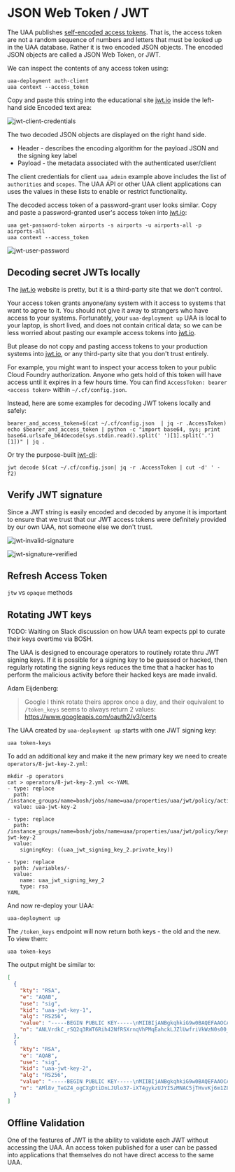 # JSON Web Token / JWT

The UAA publishes [self-encoded access tokens](https://www.oauth.com/oauth2-servers/access-tokens/self-encoded-access-tokens/). That is, the access token are not a random sequence of numbers and letters that must be looked up in the UAA database. Rather it is two encoded JSON objects. The encoded JSON objects are called a JSON Web Token, or JWT.

We can inspect the contents of any access token using:

```text
uaa-deployment auth-client
uaa context --access_token
```

Copy and paste this string into the educational site [jwt.io](https://jwt.io) inside the left-hand side Encoded text area:

![jwt-client-credentials](images/jwt-client-credentials.png)

The two decoded JSON objects are displayed on the right hand side.

* Header - describes the encoding algorithm for the payload JSON and the signing key label
* Payload - the metadata associated with the authenticated user/client

The client credentials for client `uaa_admin` example above includes the list of `authorities` and `scopes`. The UAA API or other UAA client applications can uses the values in these lists to enable or restrict functionality.

The decoded access token of a password-grant user looks similar. Copy and paste a password-granted user's access token into [jwt.io](https://jwt.io):

```text
uaa get-password-token airports -s airports -u airports-all -p airports-all
uaa context --access_token
```

![jwt-user-password](images/jwt-user-password.png)

## Decoding secret JWTs locally

The [jwt.io](https://jwt.io) website is pretty, but it is a third-party site that we don't control.

Your access token grants anyone/any system with it access to systems that want to agree to it. You should not give it away to strangers who have access to your systems. Fortunately, your `uaa-deployment up` UAA is local to your laptop, is short lived, and does not contain critical data; so we can be less worried about pasting our example access tokens into [jwt.io](https://jwt.io).

But please do not copy and pasting access tokens to your production systems into [jwt.io](https://jwt.io), or any third-party site that you don't trust entirely.

For example, you might want to inspect your access token to your public Cloud Foundry authorization. Anyone who gets hold of this token will have access until it expires in a few hours time. You can find `AccessToken: bearer <access token>` within `~/.cf/config.json`.

Instead, here are some examples for decoding JWT tokens locally and safely:

```text
bearer_and_access_token=$(cat ~/.cf/config.json  | jq -r .AccessToken)
echo $bearer_and_access_token | python -c "import base64, sys; print base64.urlsafe_b64decode(sys.stdin.read().split(' ')[1].split('.')[1])" | jq .
```

Or try the purpose-built [jwt-cli](https://github.com/mike-engel/jwt-cli):

```text
jwt decode $(cat ~/.cf/config.json| jq -r .AccessToken | cut -d' ' -f2)
```

## Verify JWT signature

Since a JWT string is easily encoded and decoded by anyone it is important to ensure that we trust that our JWT access tokens were definitely provided by our own UAA, not someone else we don't trust.

![jwt-invalid-signature](images/jwt-invalid-signature.png)

![jwt-signature-verified](images/jwt-signature-verified.png)

## Refresh Access Token

`jtw` vs `opaque` methods

## Rotating JWT keys

TODO: Waiting on Slack discussion on how UAA team expects ppl to curate their keys overtime via BOSH.

The UAA is designed to encourage operators to routinely rotate thru JWT signing keys. If it is possible for a signing key to be guessed or hacked, then regularly rotating the signing keys reduces the time that a hacker has to perform the malicious activity before their hacked keys are made invalid.

Adam Eijdenberg:

> Google I think rotate theirs approx once a day, and their equivalent to `/token_keys` seems to always return 2 values: https://www.googleapis.com/oauth2/v3/certs

The UAA created by `uaa-deployment up` starts with one JWT signing key:

```text
uaa token-keys
```

To add an additional key and make it the new primary key we need to create `operators/8-jwt-key-2.yml`:

```text
mkdir -p operators
cat > operators/8-jwt-key-2.yml <<-YAML
- type: replace
  path: /instance_groups/name=bosh/jobs/name=uaa/properties/uaa/jwt/policy/active_key_id
  value: uaa-jwt-key-2

- type: replace
  path: /instance_groups/name=bosh/jobs/name=uaa/properties/uaa/jwt/policy/keys/uaa-jwt-key-2
  value:
    signingKey: ((uaa_jwt_signing_key_2.private_key))

- type: replace
  path: /variables/-
  value:
    name: uaa_jwt_signing_key_2
    type: rsa
YAML
```

And now re-deploy your UAA:

```text
uaa-deployment up
```

The `/token_keys` endpoint will now return both keys - the old and the new. To view them:

```text
uaa token-keys
```

The output might be similar to:

```json
[
  {
    "kty": "RSA",
    "e": "AQAB",
    "use": "sig",
    "kid": "uaa-jwt-key-1",
    "alg": "RS256",
    "value": "-----BEGIN PUBLIC KEY-----\nMIIBIjANBgkqhkiG9w0BAQEFAAOCAQ8AMIIBCgKCAQEA0tWt2QL+tJDardFZPpGK\nHjY19FJeuepWE8yoRqFyQslmVTB+uJWRbM3SzTT+IFY2QqS9Jbg2VPU0+zLTlPf+\ng3oIGD/lCqlKwIa9lIF9tQWivCz08dL4PIsFTtPU9EhRtm0CzKx1pZWwzCuGT/vv\ns/9LNh5BhJyEt/QSHPHnl1bN6SarvK5RW5qq827ExWsXsdx2zqYghMnlfWqSD3L/\nHcwS+JBUAgG9swYkjg1djxlU8IBoeV1YR65Cs3E/pgxtoap7mLlEx+HZYEM0Qtfm\nfWbm+iTDSa/YXu8pUQcP7QDEzR06EHhgxKwT7NKYf75quTYjeeD7+cIRbKpGUTTj\nJwIDAQAB\n-----END PUBLIC KEY-----",
    "n": "ANLVrdkC_rSQ2q3RWT6Rih42NfRSXrnqVhPMqEahckLJZlUwfriVkWzN0s00_iBWNkKkvSW4NlT1NPsy05T3_oN6CBg_5QqpSsCGvZSBfbUForws9PHS-DyLBU7T1PRIUbZtAsysdaWVsMwrhk_777P_SzYeQYSchLf0Ehzx55dWzekmq7yuUVuaqvNuxMVrF7Hcds6mIITJ5X1qkg9y_x3MEviQVAIBvbMGJI4NXY8ZVPCAaHldWEeuQrNxP6YMbaGqe5i5RMfh2WBDNELX5n1m5vokw0mv2F7vKVEHD-0AxM0dOhB4YMSsE-zSmH--ark2I3ng-_nCEWyqRlE04yc"
  },
  {
    "kty": "RSA",
    "e": "AQAB",
    "use": "sig",
    "kid": "uaa-jwt-key-2",
    "alg": "RS256",
    "value": "-----BEGIN PUBLIC KEY-----\nMIIBIjANBgkqhkiG9w0BAQEFAAOCAQ8AMIIBCgKCAQEAyXy/9N4Znj+iAJeAO2IO\ncslSWjfv6JdPiDKTNQlgjnMw0ALmNMe+8qPqbVnxkN/djoS8Aqy48+6ghvs5wwR0\nXAMWZ4p9YYM5D1UJPA7DdSr/wcZeth+ZgQ/fdfxnhaJBipXVIRuDvYA/1ffCY3Nl\nAcyUfPgqFVr1N18yjBr3PvuOmqRQSCH+U8/Jq2fXbOtzemEBGcduYqX/uS4ao12i\n/gb5Bx1TJBJpBkLpknQ6wj0x4ZIfJKreiSfB+ryjdQyYKSZlFaSW0PZSmc7n2k+8\nELOlgCD35rTZdjBA5lmVzIUNdBZGR4kBsUQEMZbYs5Zrd05ma4qgtEQmn4LuX1nt\nfwIDAQAB\n-----END PUBLIC KEY-----",
    "n": "AMl8v_TeGZ4_ogCXgDtiDnLJUlo37-iXT4gykzUJYI5zMNAC5jTHvvKj6m1Z8ZDf3Y6EvAKsuPPuoIb7OcMEdFwDFmeKfWGDOQ9VCTwOw3Uq_8HGXrYfmYEP33X8Z4WiQYqV1SEbg72AP9X3wmNzZQHMlHz4KhVa9TdfMowa9z77jpqkUEgh_lPPyatn12zrc3phARnHbmKl_7kuGqNdov4G-QcdUyQSaQZC6ZJ0OsI9MeGSHySq3oknwfq8o3UMmCkmZRWkltD2UpnO59pPvBCzpYAg9-a02XYwQOZZlcyFDXQWRkeJAbFEBDGW2LOWa3dOZmuKoLREJp-C7l9Z7X8"
  }
]
```

## Offline Validation

One of the features of JWT is the ability to validate each JWT without accessing the UAA. An access token published for a user can be passed into applications that themselves do not have direct access to the same UAA.


